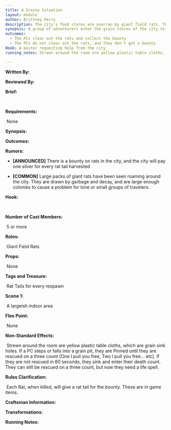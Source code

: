 ```yaml
---
title: A Grainy Situation
layout: module
author: Brittney Perry
description: The city's food stores are overran by giant field rats. These rats will eat everything and spread disease. The city is asking the local adventurers to help clear the rats.
synopsis: A group of adventurers enter the grain stores of the city to clear out the Giant Field Rat infestation. The grain stores are dangerous, and sink holes are easy to step into. If a PC steps into a sink hole, they remain stuck [Pin] until pulled from the grain. Pulling from the grain is an uninterrupted three count. You cannot free yourself if you step in the grain. The PC has a 60 second count to be rescued, before the grain crushes them and they enter their death count. The Rats are immune to the sink holes and may walk freely.
outcomes: 
  - The PCs clear out the rats and collect the bounty
  - The PCs do not clear out the rats, and they don't get a bounty
Hook: A poster requesting help from the city
running_notes: Strewn around the room are yellow plastic table cloths, which are grain sink holes. If a PC steps or falls into a grain pit, they are Pinned until they are rescued on a three count [One I pull you free, Two I pull you free... etc]. If they are not rescued in 60 seconds, they sink and enter their death count. They can still be rescued on a three count, but now they need a life spell.

---
```


**Written By:** 

**Reviewed By:**

**Brief:**

​	

**Requirements:**

​	None

**Synopsis:**




**Outcomes:**




**Rumors:**

- **[ANNOUNCED]** There is a bounty on rats in the city, and the city will pay one silver for every  rat tail harvested

- **[COMMON]** Large packs of giant rats have been seen roaming around the city. They are drawn by garbage and decay, and are large enough colonies to cause a problem for lone or small groups of travelers.

  

**Hook:**

​	



**Number of Cast Members:**

​	5 or more



**Roles:**

​	Giant Field Rats



**Props:**

​	None



**Tags and Treasure:** 

​	Rat Tails for every respawn



**Scene 1:** 

​	A largeish indoor area



**Flee Point:**

​	None



**Non-Standard Effects:**

​	Strewn around the room are yellow plastic table cloths, which are grain sink holes. If a PC steps or falls into a grain pit, they are Pinned until they are rescued on a three count [One I pull you free, Two I pull you free... etc]. If they are not rescued in 60 seconds, they sink and enter their death count. They can still be rescued on a three count, but now they need a life spell.



**Rules Clarification:**

​	Each Rat, when killed, will give a rat tail for the bounty. These are in game items.



**Craftsman Information:**



**Transformations:**



**Running Notes:**











